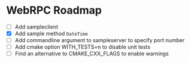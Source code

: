 # WebRPC Roadmap

- [ ] Add sampleclient
- [x] Add sample method `DateTime`
- [ ] Add commandline argument to sampleserver to specify port number
- [ ] Add cmake option WITH_TESTS=n to disable unit tests
- [ ] Find an alternative to CMAKE_CXX_FLAGS to enable warnings